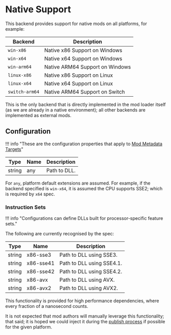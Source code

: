 ﻿# Native Support

This backend provides support for native mods on all platforms, for example:

| Backend        | Description                     |
|----------------|---------------------------------|
| `win-x86`      | Native x86 Support on Windows   |
| `win-x64`      | Native x64 Support on Windows   |
| `win-arm64`    | Native ARM64 Support on Windows |
| `linux-x86`    | Native x86 Support on Linux     |
| `linux-x64`    | Native x64 Support on Linux     |
| `switch-arm64` | Native ARM64 Support on Switch  |

This is the only backend that is directly implemented in the mod loader itself (as we are already in a native environment);
all other backends are implemented as external mods.

## Configuration

!!! info "These are the configuration properties that apply to [Mod Metadata Targets](../Configurations/Mod-Metadata.md#targets)"

| Type   | Name | Description  |
|--------|------|--------------|
| string | any  | Path to DLL. |

For `any`, platform default extensions are assumed.
For example, if the backend specified is `win-x64`, it is assumed the CPU supports SSE2; which is required by `x64` spec.

### Instruction Sets

!!! info "Configurations can define DLLs built for processor-specific feature sets."

The following are currently recognised by the spec:

| Type   | Name      | Description               |
|--------|-----------|---------------------------|
| string | x86-sse3  | Path to DLL using SSE3.   |
| string | x86-sse41 | Path to DLL using SSE4.1. |
| string | x86-sse42 | Path to DLL using SSE4.2. |
| string | x86-avx   | Path to DLL using AVX.    |
| string | x86-avx2  | Path to DLL using AVX2.   |

This functionality is provided for high performance dependencies, where every fraction of a nanosecond counts.

It is not expected that mod authors will manually leverage this functionality; that said; it is hoped we could inject it
during the [publish process](../Mod-Publishing.md) if possible for the given platform.